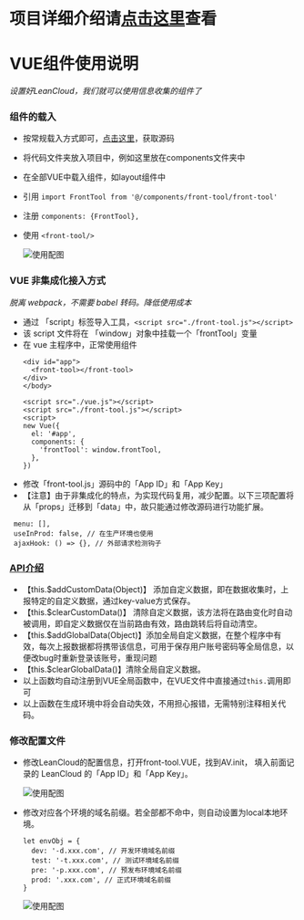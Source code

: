 # 项目详细介绍请[点击这里](https://segmentfault.com/a/1190000017271720)查看

# VUE组件使用说明
*设置好LeanCloud，我们就可以使用信息收集的组件了*
### 组件的载入
- 按常规载入方式即可，[点击这里](https://github.com/Momo707577045/vue-front-bug-tool)，获取源码
- 将代码文件夹放入项目中，例如这里放在components文件夹中
- 在全部VUE中载入组件，如layout组件中
- 引用 ```import FrontTool from '@/components/front-tool/front-tool'```
- 注册 ```components: {FrontTool},```
- 使用 ```<front-tool/>```

  ![使用配图](http://momo-project.b0.upaiyun.com/Assets/bugSystem/imgs/019.png)


### VUE 非集成化接入方式
*脱离 webpack，不需要 babel 转码。降低使用成本*
- 通过 「script」标签导入工具，```<script src="./front-tool.js"></script>```
- 该 script 文件将在 「window」对象中挂载一个「frontTool」变量
- 在 vue 主程序中，正常使用组件
    ```
    <div id="app">
      <front-tool></front-tool>
    </div>
    </body>

    <script src="./vue.js"></script>
    <script src="./front-tool.js"></script>
    <script>
    new Vue({
      el: '#app',
      components: {
        'frontTool': window.frontTool,
      },
    })
    ```
- 修改「front-tool.js」源码中的「App ID」和「App Key」
- 【注意】由于非集成化的特点，为实现代码复用，减少配置。以下三项配置将从「props」迁移到「data」中，故只能通过修改源码进行功能扩展。
```
 menu: [],
 useInProd: false, // 在生产环境也使用
 ajaxHook: () => {}, // 外部请求检测钩子
```

### [API介绍](https://raw.githubusercontent.com/Momo707577045/VUE-front-bug-tool/master/front-tool.VUE)
- 【this.$addCustomData(Object)】 添加自定义数据，即在数据收集时，上报特定的自定义数据，通过key-value方式保存。
- 【this.$clearCustomData()】 清除自定义数据，该方法将在路由变化时自动被调用，即自定义数据仅在当前路由有效，路由跳转后将自动清空。
- 【this.$addGlobalData(Object)】添加全局自定义数据，在整个程序中有效，每次上报数据都将携带该信息，可用于保存用户账号密码等全局信息，以便改bug时重新登录该账号，重现问题
- 【this.$clearGlobalData()】清除全局自定义数据。
- 以上函数均自动注册到VUE全局函数中，在VUE文件中直接通过```this.```调用即可
- 以上函数在生成环境中将会自动失效，不用担心报错，无需特别注释相关代码。

### 修改配置文件
- 修改LeanCloud的配置信息，打开front-tool.VUE，找到AV.init， 填入前面记录的 LeanCloud 的「App ID」和「App Key」。

  ![使用配图](http://momo-project.b0.upaiyun.com/Assets/bugSystem/imgs/020.png)

- 修改对应各个环境的域名前缀。若全部都不命中，则自动设置为local本地环境。
  ```
  let envObj = {
    dev: '-d.xxx.com', // 开发环境域名前缀
    test: '-t.xxx.com', // 测试环境域名前缀
    pre: '-p.xxx.com', // 预发布环境域名前缀
    prod: '.xxx.com', // 正式环境域名前缀
  }
  ```
  ![使用配图](http://momo-project.b0.upaiyun.com/Assets/bugSystem/imgs/021.png)
